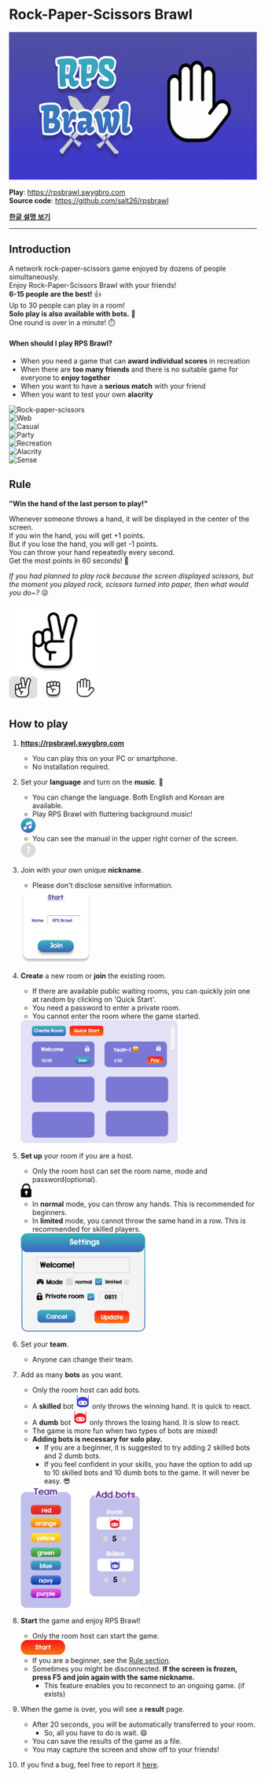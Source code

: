 # Rock-Paper-Scissors Brawl
<img src="./client/public/RPS%20Brawl_logo_animated.gif" height=300>

**Play**: https://rpsbrawl.swygbro.com  
**Source code**: https://github.com/salt26/rpsbrawl

**[한글 설명 보기](./README_Kor.md)**

---

## Introduction
A network rock-paper-scissors game enjoyed by dozens of people simultaneously.  
Enjoy Rock-Paper-Scissors Brawl with your friends!  
**6-15 people are the best!** 👍  
Up to 30 people can play in a room!  
**Solo play is also available with bots.** 🤖  
One round is over in a minute! ⏱️

#### When should I play RPS Brawl?
* When you need a game that can **award individual scores** in recreation
* When there are **too many friends** and there is no suitable game for everyone to **enjoy together**
* When you want to have a **serious match** with your friend
* When you want to test your own **alacrity**

![Rock-paper-scissors](https://img.shields.io/badge/-rock--paper--scissors-3A8EBC)  
![Web](https://img.shields.io/badge/-web%20game-564BA2)  
![Casual](https://img.shields.io/badge/-casual%20game-564BA2)  
![Party](https://img.shields.io/badge/-party%20game-564BA2)  
![Recreation](https://img.shields.io/badge/-recreational%20game-564BA2)  
![Alacrity](https://img.shields.io/badge/-alacrity-F93F15)  
![Sense](https://img.shields.io/badge/-sense-F93F15)

## Rule
**"Win the hand of the last person to play!"**

Whenever someone throws a hand, it will be displayed in the center of the screen.  
If you win the hand, you will get +1 points.  
But if you lose the hand, you will get -1 points.  
You can throw your hand repeatedly every second.  
Get the most points in 60 seconds! 🤩

*If you had planned to play rock because the screen displayed scissors, but the moment you played rock, scissors turned into paper, then what would you do~?* 😜

<img src="./client/src/assets/images/step6.png" height=200>

## How to play
1. **https://rpsbrawl.swygbro.com**
   * You can play this on your PC or smartphone.
   * No installation required.
2. Set your **language** and turn on the **music**. 🎵
   * You can change the language. Both English and Korean are available.
   * Play RPS Brawl with fluttering background music!  
   <img src="./client/src/assets/images/music_on.png" height=30>
   
   * You can see the manual in the upper right corner of the screen.  
   <img src="./client/src/assets/images/question.svg" height=30>
3. Join with your own unique **nickname**.
   * Please don't disclose sensitive information.  
   <img src="./client/src/assets/images/step1.png" height=150>
4. **Create** a new room or **join** the existing room.
   * If there are available public waiting rooms, you can quickly join one at random by clicking on 'Quick Start'.
   * You need a password to enter a private room.
   * You cannot enter the room where the game started.  
   <img src="./client/src/assets/images/step2.png" height=250>
5. **Set up** your room if you are a host.
   * Only the room host can set the room name, mode and password(optional).  
   <img src="./client/src/assets/images/lock_black.svg" height=30>

   * In **normal** mode, you can throw any hands. This is recommended for beginners.
   * In **limited** mode, you cannot throw the same hand in a row. This is recommended for skilled players.  
   <img src="./client/src/assets/images/step3.png" height=200>
6. Set your **team**.
   * Anyone can change their team.
7. Add as many **bots** as you want.
   * Only the room host can add bots. 
   * A **skilled** bot ![skilled](./client/src/assets/images/skilled.svg) only throws the winning hand. It is quick to react.
   * A **dumb** bot ![dumb](./client/src/assets/images/dumb.svg) only throws the losing hand. It is slow to react.
   * The game is more fun when two types of bots are mixed!
   * **Adding bots is necessary for solo play.**
     * If you are a beginner, it is suggested to try adding 2 skilled bots and 2 dumb bots.
     * If you feel confident in your skills, you have the option to add up to 10 skilled bots and 10 dumb bots to the game. It will never be easy. 😎  
   <img src="./client/src/assets/images/step4.png" height=250>
8. **Start** the game and enjoy RPS Brawl!
   * Only the room host can start the game.  
   <img src="./client/src/assets/images/step5.png" height=30>

   * If you are a beginner, see the [Rule section](#rule).
   * Sometimes you might be disconnected. **If the screen is frozen, press F5 and join again with the same nickname.**
     * This feature enables you to reconnect to an ongoing game. (if exists)
9. When the game is over, you will see a **result** page.
   * After 20 seconds, you will be automatically transferred to your room.
     * So, all you have to do is wait. 😄
   * You can save the results of the game as a file.
   * You may capture the screen and show off to your friends!
10. If you find a bug, feel free to report it [here](https://github.com/salt26/rpsbrawl/issues).